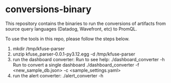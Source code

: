 # conversions-binary

This repository contains the binaries to run the conversions of artifacts from source query languages (Datadog, Wavefront, etc) to PromQL.

To use the tools in this repo, please follow the steps below.

1. mkdir /tmp/kfuse-parser
2. unzip kfuse_parser-0.0.1-py3.12.egg -d /tmp/kfuse-parser
3. run the dashboard converter:
   Run to see help:
   ./dashboard_converter -h
   Run to convert a single dashboard
   ./dashboard_converter -f <new_sample_db.json> -c <sample_settings.yaml>
4. run the alert converter:
   ./alert_converter -h